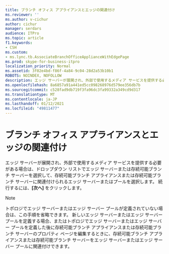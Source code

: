 ```yaml
---
title: ブランチ オフィス アプライアンスとエッジの関連付け
ms.reviewer: ''
ms.author: v-cichur
author: cichur
manager: serdars
audience: ITPro
ms.topic: article
f1.keywords:
- CSH
ms.custom:
- ms.lync.tb.AssociateBranchOfficeApplianceWithEdgePage
ms.prod: skype-for-business-itpro
localization_priority: Normal
ms.assetid: 3f02e4bd-f86f-4a84-9c04-28d2a53b10b1
ROBOTS: NOINDEX, NOFOLLOW
description: エッジ サーバーが展開され、外部で使用するメディア サービスを提供する必要がある場合は、ドロップダウン リストでエッジ サーバーまたは存続可能ブランチ サーバーを選択して、存続可能ブランチ アプライアンスまたは存続可能ブランチ サーバーに関連付けられるエッジ サーバーまたはプールを選択します。 続行するには、[次へ] をクリックします。
ms.openlocfilehash: 8a6857a91a441ed5cc098268976d579ee356db7b
ms.sourcegitcommit: c528fad9db719f3fa96dc3fa99332a349cd9d317
ms.translationtype: MT
ms.contentlocale: ja-JP
ms.lasthandoff: 01/12/2021
ms.locfileid: "49811477"
---
```

# <a name="associate-branch-office-appliance-with-edge"></a>ブランチ オフィス アプライアンスとエッジの関連付け
 
エッジ サーバーが展開され、外部で使用するメディア サービスを提供する必要がある場合は、ドロップダウン リストでエッジ サーバーまたは存続可能ブランチ サーバーを選択して、存続可能ブランチ アプライアンスまたは存続可能ブランチ サーバーに関連付けられるエッジ サーバーまたはプールを選択します。 続行するには、**[次へ]** をクリックします。
  
> [!NOTE]
> トポロジでエッジ サーバーまたはエッジ サーバー プールが定義されていない場合は、この手順を省略できます。 新しいエッジ サーバーまたはエッジ サーバー プールを定義する場合、またはトポロジでエッジ サーバーまたはエッジ サーバー プールを定義した後に存続可能ブランチ アプライアンスまたは存続可能ブランチ サーバーのプロパティ ページを編集するときに、存続可能ブランチ アプライアンスまたは存続可能ブランチ サーバーをエッジ サーバーまたはエッジ サーバー プールに関連付けできます。 
  

